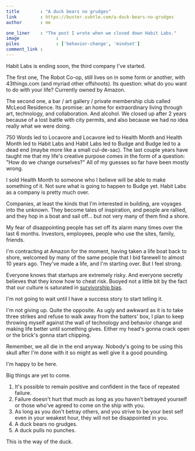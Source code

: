 ```yaml
---
title        : "A duck bears no grudges"
link         : https://buster.svbtle.com/a-duck-bears-no-grudges
author       : me

one_liner    : "The post I wrote when we closed down Habit Labs."
image			   : 
piles			   : ['behavior-change', 'mindset']
comment_link : 
---
```


Habit Labs is ending soon, the third company I've started.

The first one, The Robot Co-op, still lives on in some form or another, with 43things.com (and myriad other offshoots).  Its question: what do you want to do with your life?  Currently owned by Amazon.  

The second one, a bar / art gallery / private membership club called McLeod Residence. Its promise: an home for extraordinary living through art, technology, and collaboration. And alcohol. We closed up after 2 years because of a lost battle with city permits, and also because we had no idea really what we were doing. 

750 Words led to Locavore and Locavore led to Health Month and Health Month led to Habit Labs and Habit Labs led to Budge and Budge led to a dead end (maybe more like a small cul-de-sac). The last couple years have taught me that my life's creative purpose comes in the form of a question: "How do we change ourselves?" All of my guesses so far have been mostly wrong.

I sold Health Month to someone who I believe will be able to make something of it.  Not sure what is going to happen to Budge yet.  Habit Labs as a company is pretty much over.

Companies, at least the kinds that I'm interested in building, are voyages into the unknown. They become tales of inspiration, and people are rallied, and they hop in a boat and sail off... but not very many of them find a shore.

My fear of disappointing people has set off its alarm many times over the last 6 months. Investors, employees, people who use the sites, family, friends.

I'm contracting at Amazon for the moment, having taken a life boat back to shore, welcomed by many of the same people that I bid farewell to almost 10 years ago.  They've made a life, and I'm starting over. But I feel strong.

Everyone knows that startups are extremely risky. And everyone secretly believes that they know how to cheat risk. Buoyed not a little bit by the fact that our culture is saturated in [survivorship bias](http://en.wikipedia.org/wiki/Survivorship_bias).

I'm not going to wait until I have a success story to start telling it. 

I'm not giving up. Quite the opposite. As ugly and awkward as it is to take three strikes and refuse to walk away from the batters' box, I plan to keep throwing myself against the wall of technology and behavior change and making life better until something gives. Either my head's gonna crack open or the brick's gonna start chipping.

Remember, we all die in the end anyway. Nobody's going to be using this skull after I'm done with it so might as well give it a good pounding.

I'm happy to be here.

Big things are yet to come.

1. It's possible to remain positive and confident in the face of repeated failure.
2. Failure doesn't hurt that much as long as you haven't betrayed yourself or those who've agreed to come on the ship with you.
3. As long as you don't betray others, and you strive to be your best self even in your weakest hour, they will not be disappointed in you.
4. A duck bears no grudges.
5. A duck pulls no punches.

This is the way of the duck.
